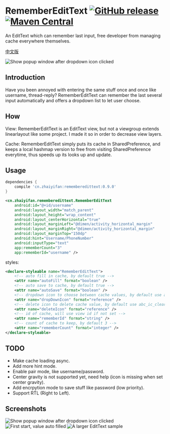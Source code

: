 # RememberEditText [![GitHub release](https://img.shields.io/badge/sample%20apk-0.9.0-brightgreen.svg?style=flat)](https://github.com/markzhai/RememberEditText/releases/download/v0.9.0/app-debug.apk) [![Maven Central](https://maven-badges.herokuapp.com/maven-central/cn.zhaiyifan/rememberedittext/badge.svg?style=flat)](https://maven-badges.herokuapp.com/maven-central/cn.zhaiyifan/rememberedittext)

An EditText which can remember last input, free developer from managing cache everywhere themselves.

[中文版](https://github.com/markzhai/RememberEditText/blob/master/README_CN.md "中文版")

![Show popup window after dropdown icon clicked](art/screenshot.jpg "Show popup window after dropdown icon clicked")

## Introduction
Have you been annoyed with entering the same stuff once and once like username, thread-reply? RememberEditText can remember the last several input automatically and offers a dropdown list to let user choose.

## How
View: RememberEditText is an EditText view, but not a viewgroup extends linearlayout like some project. I made it so in order to decrease view layers.

Cache: RememberEditText simply puts its cache in SharedPreference, and keeps a local hashmap version to free from visiting SharedPreference everytime, thus speeds up its looks up and update.

## Usage

```gradle
dependencies {
    compile 'cn.zhaiyifan:rememberedittext:0.9.0'
}
```

```xml
<cn.zhaiyifan.rememberedittext.RememberEditText
    android:id="@+id/username"
    android:layout_width="match_parent"
    android:layout_height="wrap_content"
    android:layout_centerHorizontal="true"
    android:layout_marginLeft="@dimen/activity_horizontal_margin"
    android:layout_marginRight="@dimen/activity_horizontal_margin"
    android:layout_marginTop="150dp"
    android:hint="Username/PhoneNumber"
    android:inputType="text"
    app:rememberCount="3"
    app:rememberId="username" />
```

styles:
```xml
<declare-styleable name="RememberEditText">
    <!-- auto fill in cache, by default true -->
    <attr name="autoFill" format="boolean" />
    <!-- auto save to cache, by default true -->
    <attr name="autoSave" format="boolean" />
    <!-- dropdown icon to choose between cache values, by default use abc_spinner_mtrl_am_alpha -->
    <attr name="dropDownIcon" format="reference" />
    <!-- delete icon to delete cache value, by default use abc_ic_clear_mtrl_alpha -->
    <attr name="deleteIcon" format="reference" />
    <!-- id of cache, will use view id if not set -->
    <attr name="rememberId" format="string" />
    <!-- count of cache to keep, by default 3 -->
    <attr name="rememberCount" format="integer" />
</declare-styleable>
```

## TODO
- Make cache loading async.
- Add more hint mode.
- Enable pair mode, like username/password.
- Center gravity is not supported yet, need help (icon is missing when set center gravity).
- Add encrpytion mode to save stuff like password (low priority).
- Support RTL (Right to Left).

## Screenshots
![Show popup window after dropdown icon clicked](art/Screenshot_2015-09-09-11-04-19.jpg)
![First start, value auto filled](art/Screenshot_2015-09-09-11-08-10.jpg)
![A larger EditText sample](art/Screenshot_2015-09-09-11-04-25.jpg)
